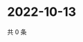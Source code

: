 # 2022-10-13

共 0 条

<!-- BEGIN WEIBO -->
<!-- 最后更新时间 Thu Oct 13 2022 14:31:24 GMT+0800 (China Standard Time) -->

<!-- END WEIBO -->
